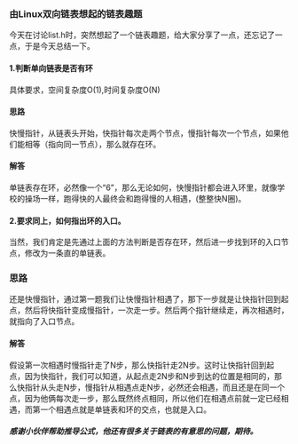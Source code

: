 ### 由Linux双向链表想起的链表趣题
今天在讨论list.h时，突然想起了一个链表趣题，给大家分享了一点，还忘记了一点，于是今天总结一下。

#### 1.判断单向链表是否有环
具体要求，空间复杂度O(1),时间复杂度O(N)
#### 思路
快慢指针，从链表头开始，快指针每次走两个节点，慢指针每次一个节点，如果他们能相等（指向同一节点），那么就存在环。

#### **解答**

单链表存在环，必然像一个“6”，那么无论如何，快慢指针都会进入环里，就像学校的操场一样，跑得快的人最终会和跑得慢的人相遇，(整整快N圈)。

#### 2.要求同上，如何指出环的入口。 

当然，我们肯定是先通过上面的方法判断是否存在环，然后进一步找到环的入口节点，修改为一条直的单链表。

### 思路

还是快慢指针，通过第一题我们让快慢指针相遇了，那下一步就是让快指针回到起点，然后将快指针变成慢指针，一次走一步。然后两个指针继续走，再次相遇时，就指向了入口节点。

#### **解答**

假设第一次相遇时慢指针走了N步，那么快指针走2N步。这时让快指针回到起点，因为快指针，我们可以知道，从起点走2N步和N步到达的位置是相同的，那么快指针从头走N步，慢指针从相遇点走N步，必然还会相遇，而且还是在同一个点，因为他俩每次走一步，那么既然终点相同，所以他们在相遇点前就一定已经相遇，而第一个相遇点就是单链表和环的交点，也就是入口。

##### 感谢小伙伴帮助推导公式，他还有很多关于链表的有意思的问题，期待。

